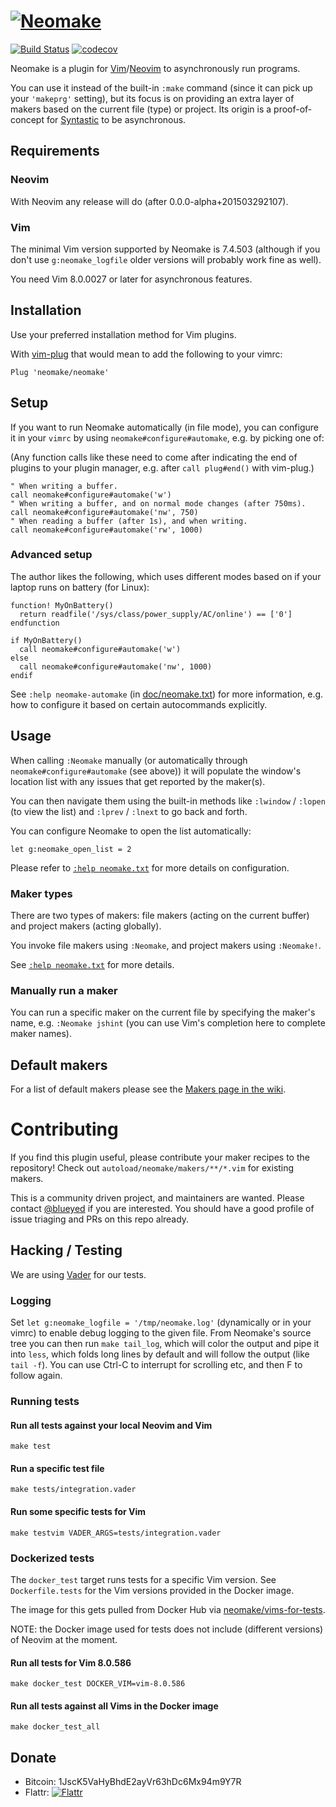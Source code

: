 # [![Neomake](https://cloud.githubusercontent.com/assets/111942/22717189/9e3e1760-ed67-11e6-94c5-e8955869d6d0.png)](#neomake)

[![Build Status](https://circleci.com/gh/neomake/neomake.png?style=shield)](https://circleci.com/gh/neomake/neomake)
[![codecov](https://codecov.io/gh/neomake/neomake/branch/master/graph/badge.svg)](https://codecov.io/gh/neomake/neomake)

Neomake is a plugin for [Vim]/[Neovim] to asynchronously run programs.

You can use it instead of the built-in `:make` command (since it can pick
up your `'makeprg'` setting), but its focus is on providing an extra layer
of makers based on the current file (type) or project.
Its origin is a proof-of-concept for [Syntastic] to be asynchronous.

## Requirements

### Neovim

With Neovim any release will do (after 0.0.0-alpha+201503292107).

### Vim

The minimal Vim version supported by Neomake is 7.4.503 (although if you don't
use `g:neomake_logfile` older versions will probably work fine as well).

You need Vim 8.0.0027 or later for asynchronous features.

## Installation

Use your preferred installation method for Vim plugins.

With [vim-plug](https://github.com/junegunn/vim-plug) that would mean to add
the following to your vimrc:

```vim
Plug 'neomake/neomake'
```

## Setup

If you want to run Neomake automatically (in file mode), you can configure it
in your `vimrc` by using `neomake#configure#automake`, e.g. by picking one of:

(Any function calls like these need to come after indicating the end of plugins
to your plugin manager, e.g. after `call plug#end()` with vim-plug.)

```vim
" When writing a buffer.
call neomake#configure#automake('w')
" When writing a buffer, and on normal mode changes (after 750ms).
call neomake#configure#automake('nw', 750)
" When reading a buffer (after 1s), and when writing.
call neomake#configure#automake('rw', 1000)
```

### Advanced setup

The author likes the following, which uses different modes based on if your
laptop runs on battery (for Linux):

```vim
function! MyOnBattery()
  return readfile('/sys/class/power_supply/AC/online') == ['0']
endfunction

if MyOnBattery()
  call neomake#configure#automake('w')
else
  call neomake#configure#automake('nw', 1000)
endif
```

See `:help neomake-automake` (in [doc/neomake.txt](doc/neomake.txt)) for more
information, e.g. how to configure it based on certain autocommands explicitly.

## Usage

When calling `:Neomake` manually (or automatically through
`neomake#configure#automake` (see above)) it will populate the window's
location list with any issues that get reported by the maker(s).

You can then navigate them using the built-in methods like `:lwindow` /
`:lopen` (to view the list) and `:lprev` / `:lnext` to go back and forth.

You can configure Neomake to open the list automatically:

```vim
let g:neomake_open_list = 2
```

Please refer to [`:help neomake.txt`] for more details on configuration.

### Maker types

There are two types of makers: file makers (acting on the current buffer) and
project makers (acting globally).

You invoke file makers using `:Neomake`, and project makers using `:Neomake!`.

See [`:help neomake.txt`] for more details.

### Manually run a maker

You can run a specific maker on the current file by specifying the maker's
name, e.g. `:Neomake jshint` (you can use Vim's completion here to complete
maker names).

## Default makers

For a list of default makers please see the
[Makers page in the wiki](https://github.com/neomake/neomake/wiki/Makers).

# Contributing

If you find this plugin useful, please contribute your maker recipes to the
repository! Check out `autoload/neomake/makers/**/*.vim` for existing makers.

This is a community driven project, and maintainers are wanted.
Please contact [@blueyed](https://github.com/blueyed) if you are interested.
You should have a good profile of issue triaging and PRs on this repo already.

## Hacking / Testing

We are using [Vader](https://github.com/junegunn/vader.vim) for our tests.

### Logging

Set `let g:neomake_logfile = '/tmp/neomake.log'` (dynamically or in your vimrc)
to  enable debug logging to the given file.
From Neomake's source tree you can then run `make tail_log`, which will color
the output and pipe it into `less`, which folds long lines by default and will
follow the output (like `tail -f`).
You can use Ctrl-C to interrupt for scrolling etc, and then F to follow again.

### Running tests

#### Run all tests against your local Neovim and Vim

    make test

#### Run a specific test file

    make tests/integration.vader

#### Run some specific tests for Vim

    make testvim VADER_ARGS=tests/integration.vader

### Dockerized tests

The `docker_test` target runs tests for a specific Vim version.
See `Dockerfile.tests` for the Vim versions provided in the Docker image.

The image for this gets pulled from Docker Hub via
[neomake/vims-for-tests](https://hub.docker.com/r/neomake/vims-for-tests/).

NOTE: the Docker image used for tests does not include (different versions)
of Neovim at the moment.

#### Run all tests for Vim 8.0.586

    make docker_test DOCKER_VIM=vim-8.0.586

#### Run all tests against all Vims in the Docker image

    make docker_test_all

## Donate

 * Bitcoin: 1JscK5VaHyBhdE2ayVr63hDc6Mx94m9Y7R
 * Flattr: [![Flattr](http://api.flattr.com/button/flattr-badge-large.png)](
https://flattr.com/submit/auto?user_id=blueyed&url=https://github.com/neomake/neomake&title=Neomake&language=en_GB&tags=github&category=software)

[Neovim]: http://neovim.org/
[Vim]: http://vim.org/
[Syntastic]: https://github.com/scrooloose/syntastic
[cargo]: https://github.com/neomake/neomake/blob/master/autoload/neomake/makers/cargo.vim
[mvn]: https://github.com/neomake/neomake/blob/master/autoload/neomake/makers/mvn.vim
[`:help neomake.txt`]: doc/neomake.txt
